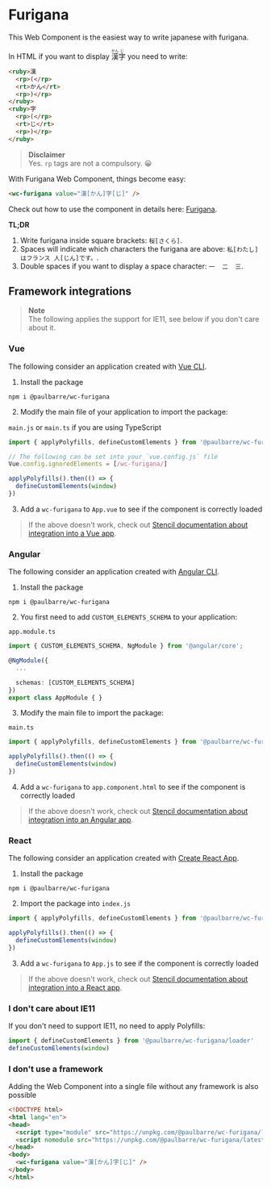 # Furigana

This Web Component is the easiest way to write japanese with furigana.

In HTML if you want to display <ruby>漢<rp>(</rp><rt>かん</rt><rp>)</rp></ruby><ruby>字<rp>(</rp><rt>じ</rt><rp>)</rp></ruby> you need to write: 

```html
<ruby>漢
  <rp>(</rp>
  <rt>かん</rt>
  <rp>)</rp>
</ruby>
<ruby>字
  <rp>(</rp>
  <rt>じ</rt>
  <rp>)</rp>
</ruby>
```

> **Disclaimer** <br> Yes. `rp` tags are not a compulsory. 😀

With Furigana Web Component, things become easy:

```html
<wc-furigana value="漢[かん]字[じ]" />
```

Check out how to use the component in details here: [Furigana](/src/components/furigana/readme.md).

**TL;DR**

1. Write furigana inside square brackets: `桜[さくら]`.
2. Spaces will indicate which characters the furigana are above: `私[わたし]はフランス 人[じん]です。`.
3. Double spaces if you want to display a space character: `一  二  三`.

## Framework integrations

> **Note** <br> The following applies the support for IE11, see below if you don't care about it.

### Vue

The following consider an application created with [Vue CLI](https://cli.vuejs.org/guide/creating-a-project.html).

1. Install the package

```
npm i @paulbarre/wc-furigana
```

2. Modify the main file of your application to import the package:

`main.js` or `main.ts` if you are using TypeScript

```js
import { applyPolyfills, defineCustomElements } from '@paulbarre/wc-furigana/loader'

// The following can be set into your `vue.config.js` file
Vue.config.ignoredElements = [/wc-furigana/]

applyPolyfills().then(() => {
  defineCustomElements(window)
})
```

3. Add a `wc-furigana` to `App.vue` to see if the component is correctly loaded

> If the above doesn't work, check out [Stencil documentation about integration into a Vue app](hhttps://stenciljs.com/docs/vue).

### Angular

The following consider an application created with [Angular CLI](https://angular.io/guide/setup-local#step-2-create-a-workspace-and-initial-application).

1. Install the package

```
npm i @paulbarre/wc-furigana
```

2. You first need to add `CUSTOM_ELEMENTS_SCHEMA` to your application:

`app.module.ts`

```ts
import { CUSTOM_ELEMENTS_SCHEMA, NgModule } from '@angular/core';

@NgModule({
  ...

  schemas: [CUSTOM_ELEMENTS_SCHEMA]
})
export class AppModule { }
```

3. Modify the main file to import the package:

`main.ts`

```ts
import { applyPolyfills, defineCustomElements } from '@paulbarre/wc-furigana/loader'

applyPolyfills().then(() => {
  defineCustomElements(window)
})
```

4. Add a `wc-furigana` to `app.component.html` to see if the component is correctly loaded

> If the above doesn't work, check out [Stencil documentation about integration into an Angular app](https://stenciljs.com/docs/angular).

### React

The following consider an application created with [Create React App](https://reactjs.org/docs/create-a-new-react-app.html#create-react-app).

1. Install the package

```
npm i @paulbarre/wc-furigana
```

2. Import the package into `index.js`

```js
import { applyPolyfills, defineCustomElements } from '@paulbarre/wc-furigana/loader'

applyPolyfills().then(() => {
  defineCustomElements(window)
})
```

3. Add a `wc-furigana` to `App.js` to see if the component is correctly loaded

> If the above doesn't work, check out [Stencil documentation about integration into a React app](https://stenciljs.com/docs/react).

### I don't care about IE11

If you don't need to support IE11, no need to apply Polyfills:

```js
import { defineCustomElements } from '@paulbarre/wc-furigana/loader'
defineCustomElements(window)
```

### I don't use a framework

Adding the Web Component into a single file without any framework is also possible

```html
<!DOCTYPE html>
<html lang="en">
<head>
  <script type="module" src="https://unpkg.com/@paulbarre/wc-furigana/latest/dist/furigana/furigana.esm.js"></script>
  <script nomodule src="https://unpkg.com/@paulbarre/wc-furigana/latest/dist/furigana/furigana.js"></script>
</head>
<body>
  <wc-furigana value="漢[かん]字[じ]" />
</body>
</html>
```
